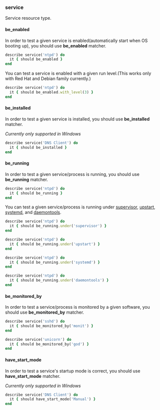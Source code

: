 ### <a name="service">service</a>

Service resource type.

#### be_enabled

In order to test a given service is enabled(automatically start when OS booting up), you should use **be_enabled** matcher.

```ruby
describe service('ntpd') do
  it { should be_enabled }
end
```

You can test a service is enabled with a given run level.(This works only with Red Hat and Debian family currently.)

```ruby
describe service('ntpd') do
  it { should be_enabled.with_level(3) }
end
```

#### be_installed

In order to test a given service is installed, you should use **be_installed** matcher.

*Currently only supported in Windows*

```ruby
describe service('DNS Client') do
  it { should be_installed }
end
```

#### be_running

In order to test a given service/process is running, you should use **be_running** matcher.

```ruby
describe service('ntpd') do
  it { should be_running }
end
```

You can test a given service/process is running under [supervisor](http://supervisord.org/), [upstart](https://launchpad.net/upstart), [systemd](https://wiki.freedesktop.org/www/Software/systemd/), and [daemontools](http://cr.yp.to/daemontools.html).

```ruby
describe service('ntpd') do
  it { should be_running.under('supervisor') }
end

describe service('ntpd') do
  it { should be_running.under('upstart') }
end

describe service('ntpd') do
  it { should be_running.under('systemd') }
end

describe service('ntpd') do
  it { should be_running.under('daemontools') }
end
```

#### be\_monitored\_by

In order to test a service/process is monitored by a given software, you should use **be\_monitored\_by** matcher.

```ruby
describe service('sshd') do
  it { should be_monitored_by('monit') }
end

describe service('unicorn') do
  it { should be_monitored_by('god') }
end

```


#### have\_start\_mode

In order to test a service's startup mode is correct, you should use **have\_start\_mode** matcher.

*Currently only supported in Windows*

```ruby
describe service('DNS Client') do
  it { should have_start_mode('Manual') }
end
```
